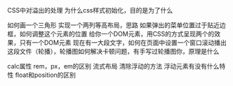 CSS中对溢出的处理
为什么css样式初始化，目的是为了什么

如何画一个三角形
实现一个两列等高布局，思路
如果弹出的菜单位置过于贴近边框，如何调整这个元素的位置
给你一个DOM元素，用CSS的方式呈现两个的效果，只有一个DOM元素
现在有一大段文字，如何在页面中设置一个窗口滚动播出这段文件（轮播），轮播图如何解决卡顿问题，有手写过轮播图你，原理是什么

calc属性
rem，px，em的区别
流式布局
清除浮动的方法
浮动元素有没有什么特性
float和position的区别